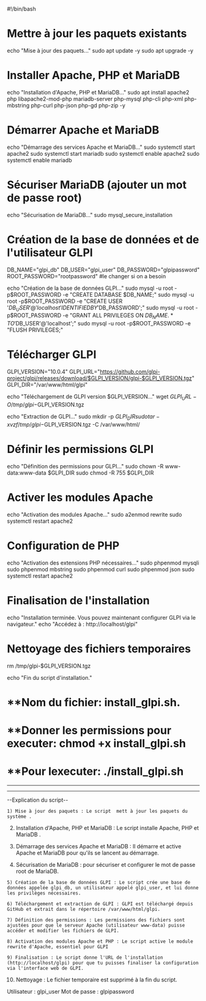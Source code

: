 #!/bin/bash

# **Mettre à jour les paquets existants**

echo "Mise à jour des paquets..."
sudo apt update -y
sudo apt upgrade -y

# **Installer Apache, PHP et MariaDB**

echo "Installation d'Apache, PHP et MariaDB..."
sudo apt install apache2 php libapache2-mod-php mariadb-server php-mysql php-cli php-xml php-mbstring php-curl php-json php-gd php-zip -y

# **Démarrer   Apache et MariaDB**

echo "Démarrage des services Apache et MariaDB..."
sudo systemctl start apache2
sudo systemctl start mariadb
sudo systemctl enable apache2
sudo systemctl enable mariadb

# **Sécuriser MariaDB (ajouter un mot de passe root)**

echo "Sécurisation de MariaDB..."
sudo mysql_secure_installation

# **Création de la base de données et de l'utilisateur GLPI**

DB_NAME="glpi_db"
DB_USER="glpi_user"
DB_PASSWORD="glpipassword"
ROOT_PASSWORD="rootpassword"  #le changer si on a besoin

echo "Création de la base de données GLPI..."
sudo mysql -u root -p$ROOT_PASSWORD -e "CREATE DATABASE $DB_NAME;"
sudo mysql -u root -p$ROOT_PASSWORD -e "CREATE USER '$DB_USER'@'localhost' IDENTIFIED BY '$DB_PASSWORD';"
sudo mysql -u root -p$ROOT_PASSWORD -e "GRANT ALL PRIVILEGES ON $DB_NAME.* TO '$DB_USER'@'localhost';"
sudo mysql -u root -p$ROOT_PASSWORD -e "FLUSH PRIVILEGES;"

# **Télécharger GLPI**

GLPI_VERSION="10.0.4"
GLPI_URL="https://github.com/glpi-project/glpi/releases/download/$GLPI_VERSION/glpi-$GLPI_VERSION.tgz"
GLPI_DIR="/var/www/html/glpi"

echo "Téléchargement de GLPI version $GLPI_VERSION..."
wget $GLPI_URL -O /tmp/glpi-$GLPI_VERSION.tgz

echo "Extraction de GLPI..."
sudo mkdir -p $GLPI_DIR
sudo tar -xvzf /tmp/glpi-$GLPI_VERSION.tgz -C /var/www/html/

# **Définir les permissions GLPI**

echo "Définition des permissions pour GLPI..."
sudo chown -R www-data:www-data $GLPI_DIR
sudo chmod -R 755 $GLPI_DIR

# **Activer les modules Apache**

echo "Activation des modules Apache..."
sudo a2enmod rewrite
sudo systemctl restart apache2

# **Configuration de PHP**

echo "Activation des extensions PHP nécessaires..."
sudo phpenmod mysqli
sudo phpenmod mbstring
sudo phpenmod curl
sudo phpenmod json
sudo systemctl restart apache2

# **Finalisation de l'installation**

echo "Installation terminée. Vous pouvez maintenant configurer GLPI via le navigateur."
echo "Accédez à : http://localhost/glpi"

# **Nettoyage des fichiers temporaires**

rm /tmp/glpi-$GLPI_VERSION.tgz

echo "Fin du script d'installation."





# **Nom du fichier: install_glpi.sh.
# **Donner les permissions pour executer: chmod +x install_glpi.sh
# **Pour lexecuter: ./install_glpi.sh
----------------------------------------------------------------------------------------------------------------------------------------------------------------------------------------------------------------








-----------------------------------------------------------------------------------------------------------------------------------------------------------------------------------------------------------------


--Explication du script--

    1) Mise à jour des paquets : Le script  mett à jour les paquets du système .

   2) Installation d'Apache, PHP et MariaDB : Le script installe Apache, PHP et MariaDB .

   3)  Démarrage des services Apache et MariaDB : Il démarre et active Apache et MariaDB pour qu'ils se lancent au démarrage.

   4) Sécurisation de MariaDB : pour sécuriser et configurer le mot de passe root de MariaDB.

    5) Création de la base de données GLPI : Le script crée une base de données appelée glpi_db, un utilisateur appelé glpi_user, et lui donne les privilèges nécessaires.

    6) Téléchargement et extraction de GLPI : GLPI est téléchargé depuis GitHub et extrait dans le répertoire /var/www/html/glpi.

    7) Définition des permissions : Les permissions des fichiers sont ajustées pour que le serveur Apache (utilisateur www-data) puisse accéder et modifier les fichiers de GLPI.

    8) Activation des modules Apache et PHP : Le script active le module rewrite d'Apache, essentiel pour GLPI

    9) Finalisation : Le script donne l'URL de l'installation (http://localhost/glpi) pour que tu puisses finaliser la configuration via l'interface web de GLPI.

   10) Nettoyage : Le fichier temporaire est supprimé à la fin du script.














































Utilisateur : glpi_user
Mot de passe : glpipassword
